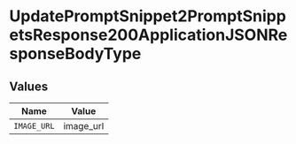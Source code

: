 # UpdatePromptSnippet2PromptSnippetsResponse200ApplicationJSONResponseBodyType


## Values

| Name        | Value       |
| ----------- | ----------- |
| `IMAGE_URL` | image_url   |